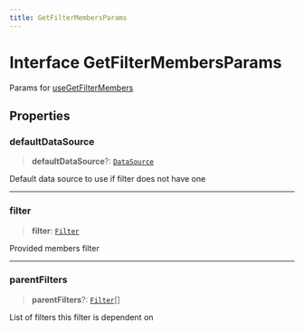 ```yaml
---
title: GetFilterMembersParams
---
```


# Interface GetFilterMembersParams

Params for [useGetFilterMembers](../filter-tiles/function.useGetFilterMembers.md)

## Properties

### defaultDataSource

> **defaultDataSource**?: [`DataSource`](../../sdk-data/type-aliases/type-alias.DataSource.md)

Default data source to use if filter does not have one

***

### filter

> **filter**: [`Filter`](../../sdk-data/interfaces/interface.Filter.md)

Provided members filter

***

### parentFilters

> **parentFilters**?: [`Filter`](../../sdk-data/interfaces/interface.Filter.md)[]

List of filters this filter is dependent on
